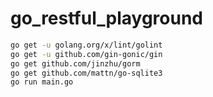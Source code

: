 # go\_restful\_playground

```bash
go get -u golang.org/x/lint/golint
go get -u github.com/gin-gonic/gin
go get github.com/jinzhu/gorm
go get github.com/mattn/go-sqlite3
go run main.go
```
